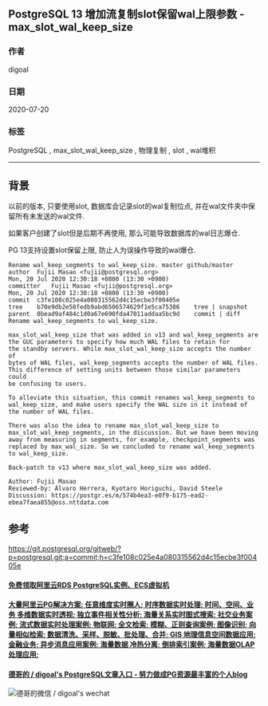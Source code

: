 ## PostgreSQL 13 增加流复制slot保留wal上限参数 - max_slot_wal_keep_size  
      
### 作者      
digoal      
      
### 日期      
2020-07-20      
      
### 标签      
PostgreSQL , max_slot_wal_keep_size , 物理复制 , slot , wal堆积  
      
----      
      
## 背景      
以前的版本, 只要使用slot, 数据库会记录slot的wal复制位点, 并在wal文件夹中保留所有未发送的wal文件.   
  
如果客户创建了slot但是后期不再使用, 那么可能导致数据库的wal日志爆仓.  
  
PG 13支持设置slot保留上限, 防止人为误操作导致的wal爆仓.  
  
```  
Rename wal_keep_segments to wal_keep_size. master github/master  
author	Fujii Masao <fujii@postgresql.org>	  
Mon, 20 Jul 2020 12:30:18 +0800 (13:30 +0900)  
committer	Fujii Masao <fujii@postgresql.org>	  
Mon, 20 Jul 2020 12:30:18 +0800 (13:30 +0900)  
commit	c3fe108c025e4a080315562d4c15ecbe3f00405e  
tree	b70e9db2e58fedb9abd6506574629f1e5ca75386	tree | snapshot  
parent	0bead9af484c1d0a67e690fda47011addaa5bc9d	commit | diff  
Rename wal_keep_segments to wal_keep_size.  
  
max_slot_wal_keep_size that was added in v13 and wal_keep_segments are  
the GUC parameters to specify how much WAL files to retain for  
the standby servers. While max_slot_wal_keep_size accepts the number of  
bytes of WAL files, wal_keep_segments accepts the number of WAL files.  
This difference of setting units between those similar parameters could  
be confusing to users.  
  
To alleviate this situation, this commit renames wal_keep_segments to  
wal_keep_size, and make users specify the WAL size in it instead of  
the number of WAL files.  
  
There was also the idea to rename max_slot_wal_keep_size to  
max_slot_wal_keep_segments, in the discussion. But we have been moving  
away from measuring in segments, for example, checkpoint_segments was  
replaced by max_wal_size. So we concluded to rename wal_keep_segments  
to wal_keep_size.  
  
Back-patch to v13 where max_slot_wal_keep_size was added.  
  
Author: Fujii Masao  
Reviewed-by: Álvaro Herrera, Kyotaro Horiguchi, David Steele  
Discussion: https://postgr.es/m/574b4ea3-e0f9-b175-ead2-ebea7faea855@oss.nttdata.com  
```  
    
## 参考    
https://git.postgresql.org/gitweb/?p=postgresql.git;a=commit;h=c3fe108c025e4a080315562d4c15ecbe3f00405e  
    
  
  
  
  
  
  
  
  
  
  
  
  
  
  
  
  
  
#### [免费领取阿里云RDS PostgreSQL实例、ECS虚拟机](https://www.aliyun.com/database/postgresqlactivity "57258f76c37864c6e6d23383d05714ea")
  
  
#### [大量阿里云PG解决方案: 任意维度实时圈人; 时序数据实时处理; 时间、空间、业务 多维数据实时透视; 独立事件相关性分析; 海量关系实时图式搜索; 社交业务案例; 流式数据实时处理案例; 物联网; 全文检索; 模糊、正则查询案例; 图像识别; 向量相似检索; 数据清洗、采样、脱敏、批处理、合并; GIS 地理信息空间数据应用; 金融业务; 异步消息应用案例; 海量数据 冷热分离; 倒排索引案例; 海量数据OLAP处理应用;](https://yq.aliyun.com/topic/118 "40cff096e9ed7122c512b35d8561d9c8")
  
  
#### [德哥的 / digoal's PostgreSQL文章入口 - 努力做成PG资源最丰富的个人blog](https://github.com/digoal/blog/blob/master/README.md "22709685feb7cab07d30f30387f0a9ae")
  
  
![德哥的微信 / digoal's wechat](../pic/digoal_weixin.jpg "f7ad92eeba24523fd47a6e1a0e691b59")
  
